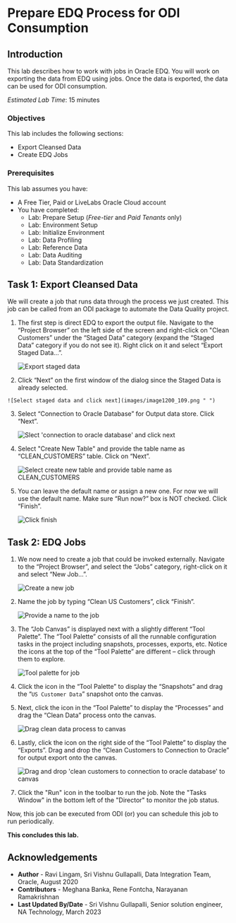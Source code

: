# Prepare EDQ Process for ODI Consumption

## Introduction

This lab describes how to work with jobs in Oracle EDQ. You will work on exporting the data from EDQ using jobs. Once the data is exported, the data can be used for ODI consumption.

*Estimated Lab Time*: 15 minutes

### Objectives
This lab includes the following sections:
  * Export Cleansed Data
  * Create EDQ Jobs

### Prerequisites
This lab assumes you have:
- A Free Tier, Paid or LiveLabs Oracle Cloud account
- You have completed:
    - Lab: Prepare Setup (*Free-tier* and *Paid Tenants* only)
    - Lab: Environment Setup
    - Lab: Initialize Environment
    - Lab: Data Profiling
    - Lab: Reference Data
    - Lab: Data Auditing
    - Lab: Data Standardization


## Task 1:  Export Cleansed Data
We will create a job that runs data through the process we just created. This job can be called from an ODI package to automate the Data Quality project.
1.	The first step is direct EDQ to export the output file. Navigate to the “Project Browser” on the left side of the screen and right-click on "Clean Customers” under the “Staged Data” category (expand the “Staged Data” category if you do not see it). Right click on it and select “Export Staged Data…”.

    ![Export staged data](images/image1200_108.png " ")

2.	 Click “Next” on the first window of the dialog since the Staged Data is already selected.

    ![Select staged data and click next](images/image1200_109.png " ")

3.	Select “Connection to Oracle Database” for Output data store. Click “Next”.

    ![Slect 'connection to oracle database' and click next](images/image1200_110.png " ")

4.	Select "Create New Table"  and provide the table name as “CLEAN_CUSTOMERS” table. Click on “Next”.

    ![Select create new table and provide table name as CLEAN_CUSTOMERS](images/image1200_111.png " ")

5.	You can leave the default name or assign a new one. For now we will use the default name. Make sure “Run now?” box is NOT checked. Click “Finish”.

    ![Click finish](images/image1200_113.png " ")

## Task 2: EDQ Jobs

1.	We now need to create a job that could be invoked externally. Navigate to the “Project Browser”, and select the “Jobs” category, right-click on it and select “New Job…”.

    ![Create a new job](images/image1200_114.png " ")

2.	Name the job by typing “Clean US Customers”, click “Finish”.

    ![Provide a name to the job](images/image1200_115.png " ")

3.	The “Job Canvas” is displayed next with a slightly different “Tool Palette”. The “Tool Palette” consists of all the runnable configuration tasks in the project including snapshots, processes, exports, etc. Notice the icons at the top of the “Tool Palette” are different – click through them to explore.

    ![Tool palette for job](images/image1200_116.png " ")

4.	Click the   icon in the “Tool Palette” to display the “Snapshots” and drag the “`US Customer Data`” snapshot onto the canvas.

5.	Next, click the icon in the “Tool Palette” to display the “Processes” and drag the “Clean Data” process onto the canvas.

    ![Drag clean data process to canvas](images/image1200_117.png " ")

6.	Lastly, click the  icon on the right side of the “Tool Palette” to display the “Exports”. Drag and drop the “Clean Customers to Connection to Oracle” for output export onto the canvas.

    ![Drag and drop 'clean customers to connection to oracle database' to canvas ](images/image1200_118.png " ")

7.	Click the "Run" icon in the toolbar to run the job. Note the "Tasks Window" in the bottom left of the "Director" to monitor the job status.

Now, this job can be executed from ODI (or) you can schedule this job to run periodically.

**This concludes this lab.**

## Acknowledgements
* **Author** - Ravi Lingam, Sri Vishnu Gullapalli, Data Integration Team, Oracle, August 2020
* **Contributors** - Meghana Banka, Rene Fontcha, Narayanan Ramakrishnan
* **Last Updated By/Date** - Sri Vishnu Gullapalli, Senior solution engineer, NA Technology, March 2023


